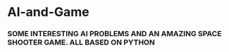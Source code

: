 # AI-and-Game

### SOME INTERESTING AI PROBLEMS AND AN AMAZING SPACE SHOOTER GAME. ALL BASED ON PYTHON
